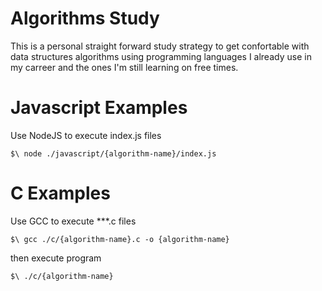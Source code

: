 # Algorithms Study
This is a personal straight forward study strategy to get confortable with data structures algorithms using programming languages I already use in my carreer and the ones I'm still learning on free times.

# Javascript Examples
Use NodeJS to execute index.js files

```
$\ node ./javascript/{algorithm-name}/index.js
```

# C Examples
Use GCC to execute ***.c files

```
$\ gcc ./c/{algorithm-name}.c -o {algorithm-name}
```
then execute program
```
$\ ./c/{algorithm-name}
```